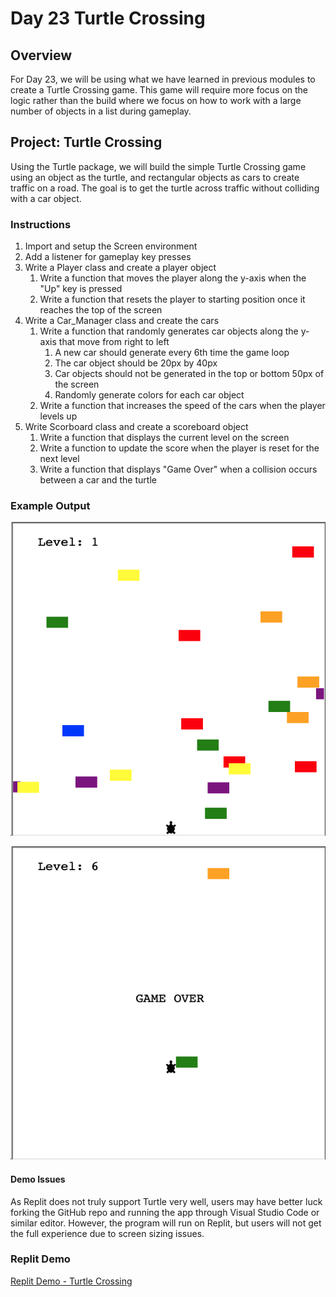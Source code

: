 # Day 23 Turtle Crossing

## Overview

   For Day 23, we will be using what we have learned in previous modules to create a Turtle Crossing game. This game will require more focus on the logic rather than the build where we focus on how to work with a large number of objects in a list during gameplay.

## Project: Turtle Crossing

Using the Turtle package, we will build the simple Turtle Crossing game using an object as the turtle, and rectangular objects as cars to create traffic on a road. The goal is to get the turtle across traffic without colliding with a car object.

### Instructions

1. Import and setup the Screen environment
2. Add a listener for gameplay key presses
3. Write a Player class and create a player object
   1. Write a function that moves the player along the y-axis when the "Up" key is pressed
   2. Write a function that resets the player to starting position once it reaches the top of the screen
4. Write a Car_Manager class and create the cars
   1. Write a function that randomly generates car objects along the y-axis that move from right to left
      1. A new car should generate every 6th time the game loop
      2. The car object should be 20px by 40px
      3. Car objects should not be generated in the top or bottom 50px of the screen
      4. Randomly generate colors for each car object
   2. Write a function that increases the speed of the cars when the player levels up
5. Write Scorboard class and create a scoreboard object
   1. Write a function that displays the current level on the screen
   2. Write a function to update the score when the player is reset for the next level
   3. Write a function that displays "Game Over" when a collision occurs between a car and the turtle

### Example Output

![Turtle Crossing 1](Images/turtle_crossing_1.png)

![Turtle Crossing 2](Images/turtle_crossing_2.png)

#### Demo Issues

As Replit does not truly support Turtle very well, users may have better luck forking the GitHub repo and running the app through Visual Studio Code or similar editor. However, the program will run on Replit, but users will not get the full experience due to screen sizing issues.

### Replit Demo

[Replit Demo - Turtle Crossing](https://replit.com/@EoghyUnscripted/Turtle-Crossing)
